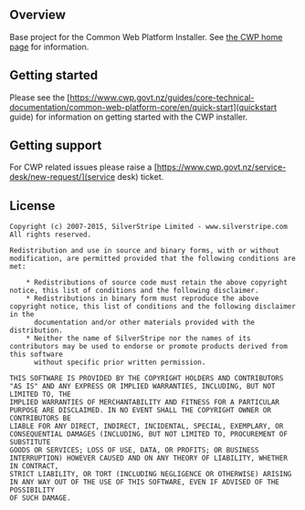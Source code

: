## Overview

Base project for the Common Web Platform Installer. See [the CWP home page](https://www.cwp.govt.nz/) for information.

## Getting started

Please see the [https://www.cwp.govt.nz/guides/core-technical-documentation/common-web-platform-core/en/quick-start](quickstart guide)
for information on getting started with the CWP installer.

## Getting support

For CWP related issues please raise a [https://www.cwp.govt.nz/service-desk/new-request/](service desk) ticket.

## License

	Copyright (c) 2007-2015, SilverStripe Limited - www.silverstripe.com
	All rights reserved.

	Redistribution and use in source and binary forms, with or without modification, are permitted provided that the following conditions are met:

	    * Redistributions of source code must retain the above copyright notice, this list of conditions and the following disclaimer.
	    * Redistributions in binary form must reproduce the above copyright notice, this list of conditions and the following disclaimer in the 
	      documentation and/or other materials provided with the distribution.
	    * Neither the name of SilverStripe nor the names of its contributors may be used to endorse or promote products derived from this software 
	      without specific prior written permission.

	THIS SOFTWARE IS PROVIDED BY THE COPYRIGHT HOLDERS AND CONTRIBUTORS "AS IS" AND ANY EXPRESS OR IMPLIED WARRANTIES, INCLUDING, BUT NOT LIMITED TO, THE 
	IMPLIED WARRANTIES OF MERCHANTABILITY AND FITNESS FOR A PARTICULAR PURPOSE ARE DISCLAIMED. IN NO EVENT SHALL THE COPYRIGHT OWNER OR CONTRIBUTORS BE 
	LIABLE FOR ANY DIRECT, INDIRECT, INCIDENTAL, SPECIAL, EXEMPLARY, OR CONSEQUENTIAL DAMAGES (INCLUDING, BUT NOT LIMITED TO, PROCUREMENT OF SUBSTITUTE 
	GOODS OR SERVICES; LOSS OF USE, DATA, OR PROFITS; OR BUSINESS INTERRUPTION) HOWEVER CAUSED AND ON ANY THEORY OF LIABILITY, WHETHER IN CONTRACT, 
	STRICT LIABILITY, OR TORT (INCLUDING NEGLIGENCE OR OTHERWISE) ARISING IN ANY WAY OUT OF THE USE OF THIS SOFTWARE, EVEN IF ADVISED OF THE POSSIBILITY 
	OF SUCH DAMAGE.
